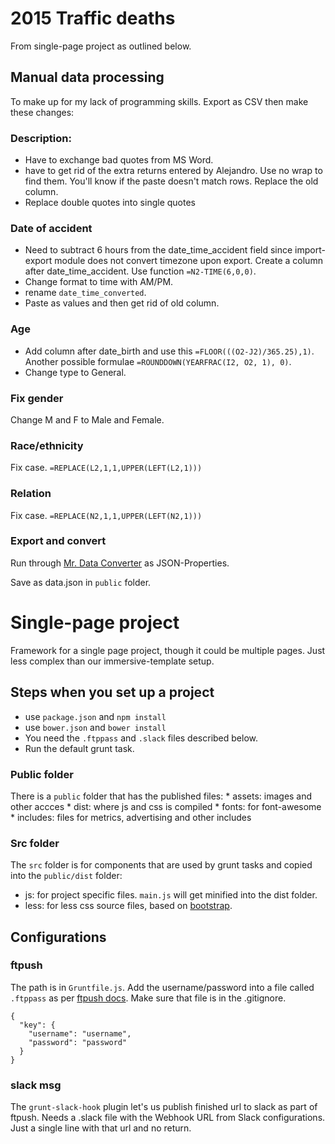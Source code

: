 2015 Traffic deaths
====================

From single-page project as outlined below.

## Manual data processing

To make up for my lack of programming skills. Export as CSV then make these changes:

### Description:

* Have to exchange bad quotes from MS Word.
* have to get rid of the extra returns entered by Alejandro. Use no wrap to find them. You'll know if the paste doesn't match rows. Replace the old column.
* Replace double quotes into single quotes 

### Date of accident

* Need to subtract 6 hours from the date_time_accident field since import-export module does not convert timezone upon export. Create a column after date_time_accident. Use function `=N2-TIME(6,0,0)`.
* Change format to time with AM/PM.
* rename `date_time_converted`.
* Paste as values and then get rid of old column.

### Age

* Add column after date_birth and use this `=FLOOR(((O2-J2)/365.25),1)`. Another possible formulae `=ROUNDDOWN(YEARFRAC(I2, O2, 1), 0)`.
* Change type to General.

### Fix gender

Change M and F to Male and Female.

### Race/ethnicity

Fix case. `=REPLACE(L2,1,1,UPPER(LEFT(L2,1)))`

### Relation

Fix case. `=REPLACE(N2,1,1,UPPER(LEFT(N2,1)))`

### Export and convert

Run through [Mr. Data Converter](https://shancarter.github.io/mr-data-converter/) as JSON-Properties.

Save as data.json in `public` folder.

Single-page project
==============================

Framework for a single page project, though it could be multiple pages. Just less complex than our immersive-template setup.

## Steps when you set up a project

* use `package.json` and `npm install`
* use `bower.json` and `bower install`
* You need the `.ftppass` and `.slack` files described below.
* Run the default grunt task.

### Public folder
There is a `public` folder that has the published files:
	* assets: images and other accces
	* dist: where js and css is compiled
	* fonts: for font-awesome
	* includes: files for metrics, advertising and other includes

### Src folder
The `src` folder is for components that are used by grunt tasks and copied into the `public/dist` folder:
* js: for project specific files. `main.js` will get minified into the dist folder.
* less: for less css source files, based on [bootstrap](http://getbootstrap.com/getting-started/).


## Configurations

### ftpush

The path is in `Gruntfile.js`. Add the username/password into a file called `.ftppass` as per [ftpush docs](https://www.npmjs.com/package/grunt-ftpush). Make sure that file is in the .gitignore.


```
{
  "key": {
    "username": "username",
    "password": "password"
  }
}
```

### slack msg

The `grunt-slack-hook` plugin let's us publish finished url to slack as part of ftpush. Needs a .slack file with the Webhook URL from Slack configurations. Just a single line with that url and no return.

